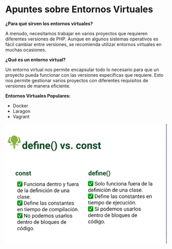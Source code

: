 
# Apuntes sobre Entornos Virtuales

**¿Para qué sirven los entornos virtuales?**

A menudo, necesitamos trabajar en varios proyectos que requieren diferentes versiones de PHP. Aunque en algunos sistemas operativos es fácil cambiar entre versiones, se recomienda utilizar entornos virtuales en muchas ocasiones.

**¿Qué es un entorno virtual?**

Un entorno virtual nos permite encapsular todo lo necesario para que un proyecto pueda funcionar con las versiones específicas que requiere. Esto nos permite gestionar varios proyectos con diferentes requisitos de versiones de manera eficiente.

**Entornos Virtuales Populares:**

- Docker
- Laragon
- Vagrant

![alt text](image.png)